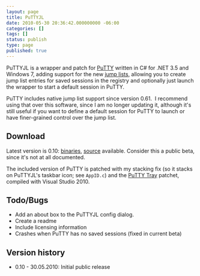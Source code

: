 ```yaml
---
layout: page
title: PuTTYJL
date: 2010-05-30 20:36:42.000000000 -06:00
categories: []
tags: []
status: publish
type: page
published: true
---
```


PuTTYJL is a wrapper and patch for [PuTTY][putty] written in C# for .NET 3.5 and
Windows 7, adding support for the new [jump lists][jl], allowing you to create
jump list entries for saved sessions in the registry and optionally just launch
the wrapper to start a default session in PuTTY.

PuTTY includes native jump list support since version 0.61.  I recommend using
that over this software, since I am no longer updating it, although it's still
useful if you want to define a default session for PuTTY to launch or have
finer-grained control over the jump list.

## Download

Latest version is 0.10: [binaries](/images/2010/puttyjl-0.10.zip),
[source](/images/2010/puttyjl-0.10-src.tar.gz) available. Consider this a public
beta, since it's not at all documented.

The included version of PuTTY is patched with my stacking fix (so it stacks on
PuTTYJL's taskbar icon; see `AppID.c`) and the [PuTTY Tray][putty-tray] patchet,
compiled with Visual Studio 2010.

## Todo/Bugs

 * Add an about box to the PuTTYJL config dialog.
 * Create a readme
 * Include licensing information
 * Crashes when PuTTY has no saved sessions (fixed in current beta)
 
## Version history

 * 0.10 - 30.05.2010: Initial public release

[putty]: http://www.chiark.greenend.org.uk/~sgtatham/putty/
[jl]: http://windows.microsoft.com/en-us/windows7/products/features/jump-lists
[putty-tray]: http://haanstra.eu/putty/
